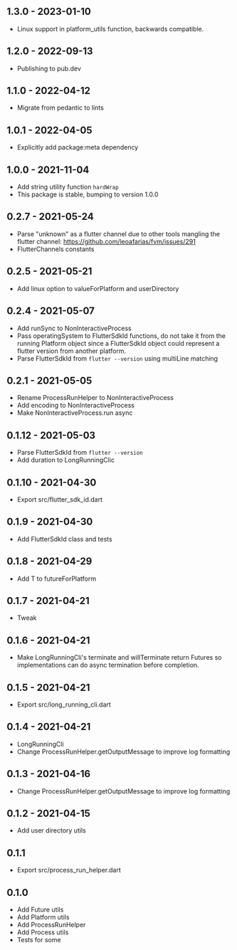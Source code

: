 ## 1.3.0 - 2023-01-10
- Linux support in platform_utils function, backwards compatible.

## 1.2.0 - 2022-09-13
- Publishing to pub.dev

## 1.1.0 - 2022-04-12
- Migrate from pedantic to lints

## 1.0.1 - 2022-04-05
- Explicitly add package:meta dependency

## 1.0.0 - 2021-11-04
- Add string utility function `hardWrap`
- This package is stable, bumping to version 1.0.0

## 0.2.7 - 2021-05-24
- Parse "unknown" as a flutter channel due to other tools mangling the flutter channel: https://github.com/leoafarias/fvm/issues/291
- FlutterChannels constants

## 0.2.5 - 2021-05-21
- Add linux option to valueForPlatform and userDirectory

## 0.2.4 - 2021-05-07
- Add runSync to NonInteractiveProcess
- Pass operatingSystem to FlutterSdkId functions, do not take it from the 
  running Platform object since a FlutterSdkId object could represent a flutter version
  from another platform.
- Parse FlutterSdkId from `flutter --version` using multiLine matching

## 0.2.1 - 2021-05-05
- Rename ProcessRunHelper to NonInteractiveProcess
- Add encoding to NonInteractiveProcess
- Make NonInteractiveProcess.run async

## 0.1.12 - 2021-05-03
- Parse FlutterSdkId from `flutter --version`
- Add duration to LongRunningClic

## 0.1.10 - 2021-04-30
- Export src/flutter_sdk_id.dart

## 0.1.9 - 2021-04-30
- Add FlutterSdkId class and tests

## 0.1.8 - 2021-04-29
- Add T to futureForPlatform

## 0.1.7 - 2021-04-21
- Tweak

## 0.1.6 - 2021-04-21
- Make LongRunningCli's terminate and willTerminate return Futures so
  implementations can do async termination before completion.

## 0.1.5 - 2021-04-21
- Export src/long_running_cli.dart

## 0.1.4 - 2021-04-21
- LongRunningCli
- Change ProcessRunHelper.getOutputMessage to improve log formatting

## 0.1.3 - 2021-04-16
- Change ProcessRunHelper.getOutputMessage to improve log formatting

## 0.1.2 - 2021-04-15
- Add user directory utils

## 0.1.1
- Export src/process_run_helper.dart

## 0.1.0
- Add Future utils
- Add Platform utils
- Add ProcessRunHelper
- Add Process utils
- Tests for some